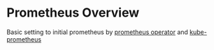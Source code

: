 # Prometheus Overview

Basic setting to initial prometheus by [prometheus operator][1] and [kube-prometheus][2]


[1]: https://github.com/coreos/prometheus-operator
[2]: https://github.com/coreos/prometheus-operator/tree/master/contrib/kube-prometheus
